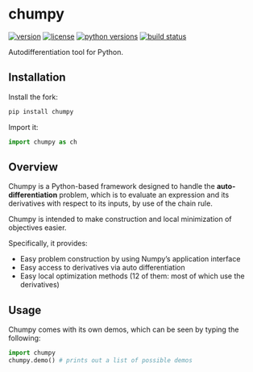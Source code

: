 chumpy
======

[![version](https://img.shields.io/pypi/v/chumpy?style=flat-square)][pypi]
[![license](https://img.shields.io/pypi/l/chumpy?style=flat-square)][pypi]
[![python versions](https://img.shields.io/pypi/pyversions/chumpy?style=flat-square)][pypi]
[![build status](https://img.shields.io/circleci/project/github/mattloper/chumpy/master?style=flat-square)][circle]

Autodifferentiation tool for Python.

[circle]: https://circleci.com/gh/mattloper/chumpy
[pypi]: https://pypi.org/project/chumpy/


Installation
------------

Install the fork:

```sh
pip install chumpy
```

Import it:

```py
import chumpy as ch
```

Overview
--------

Chumpy is a Python-based framework designed to handle the **auto-differentiation** problem,
which is to evaluate an expression and its derivatives with respect to its inputs, by use of the chain rule.

Chumpy is intended to make construction and local
minimization of objectives easier.

Specifically, it provides:

- Easy problem construction by using Numpy’s application interface
- Easy access to derivatives via auto differentiation
- Easy local optimization methods (12 of them: most of which use the derivatives)


Usage
-----

Chumpy comes with its own demos, which can be seen by typing the following:

```python
import chumpy
chumpy.demo() # prints out a list of possible demos
```
